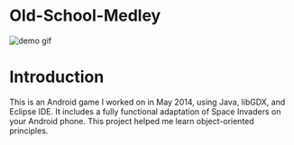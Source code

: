 # Old-School-Medley
![demo gif](https://raw.githubusercontent.com/kenschnall/OldSchoolMedley/master/demo.gif)
# Introduction
This is an Android game I worked on in May 2014, using Java, libGDX, and Eclipse IDE.  It includes a fully functional adaptation of Space Invaders on your Android phone.  This project helped me learn object-oriented principles.
